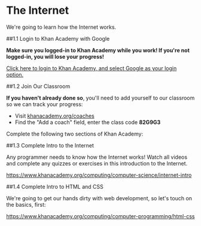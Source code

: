 # The Internet

We're going to learn how the Internet works.

##1.1 Login to Khan Academy with Google

**Make sure you logged-in to Khan Academy while you work! If you're not logged-in, you will lose your progress!**

[Click here to login to Khan Academy, and select Google as your login option.](https://www.khanacademy.org/login?continue=%2Fcomputing%2Fcomputer-science%2Finternet-intro)

##1.2 Join Our Classroom

**If you haven't already done so**, you'll need to add yourself to our classroom so we can track your progress:

* Visit [khanacademy.org/coaches](khanacademy.org/coaches)
* Find the "Add a coach" field, enter the class code **82G9G3**

Complete the following two sections of Khan Academy:

##1.3 Complete Intro to the Internet

Any programmer needs to know how the Internet works! Watch all videos and complete any quizzes or exercises in this introduction to the Internet.

https://www.khanacademy.org/computing/computer-science/internet-intro

##1.4 Complete Intro to HTML and CSS

We're going to get our hands dirty with web development, so let's touch on the basics, first:

https://www.khanacademy.org/computing/computer-programming/html-css






